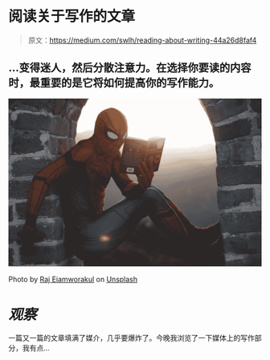 # 阅读关于写作的文章

> 原文：<https://medium.com/swlh/reading-about-writing-44a26d8faf4>

## …变得迷人，然后分散注意力。在选择你要读的内容时，最重要的是它将如何提高你的写作能力。

![](img/1228d0d0602a9fdb5160dbd64d098470.png)

Photo by [Raj Eiamworakul](https://unsplash.com/@roadtripwithraj?utm_source=medium&utm_medium=referral) on [Unsplash](https://unsplash.com?utm_source=medium&utm_medium=referral)

# *观察*

一篇又一篇的文章填满了媒介，几乎要爆炸了。今晚我浏览了一下媒体上的写作部分，我有点…